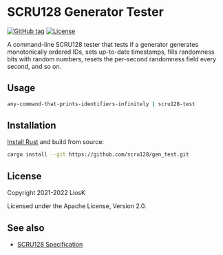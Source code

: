 # SCRU128 Generator Tester

[![GitHub tag](https://img.shields.io/github/v/tag/scru128/gen_test)](https://github.com/scru128/gen_test)
[![License](https://img.shields.io/github/license/scru128/gen_test)](https://github.com/scru128/gen_test/blob/main/LICENSE)

A command-line SCRU128 tester that tests if a generator generates monotonically
ordered IDs, sets up-to-date timestamps, fills randomness bits with random
numbers, resets the per-second randomness field every second, and so on.

## Usage

```bash
any-command-that-prints-identifiers-infinitely | scru128-test
```

## Installation

[Install Rust](https://www.rust-lang.org/tools/install) and build from source:

```bash
cargo install --git https://github.com/scru128/gen_test.git
```

## License

Copyright 2021-2022 LiosK

Licensed under the Apache License, Version 2.0.

## See also

- [SCRU128 Specification](https://github.com/scru128/spec)
